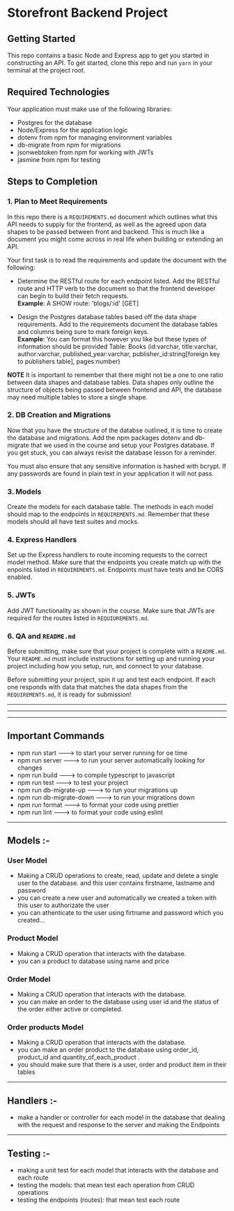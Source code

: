# Storefront Backend Project

## Getting Started

This repo contains a basic Node and Express app to get you started in constructing an API. To get started, clone this repo and run `yarn` in your terminal at the project root.

## Required Technologies

Your application must make use of the following libraries:

- Postgres for the database
- Node/Express for the application logic
- dotenv from npm for managing environment variables
- db-migrate from npm for migrations
- jsonwebtoken from npm for working with JWTs
- jasmine from npm for testing

## Steps to Completion

### 1. Plan to Meet Requirements

In this repo there is a `REQUIREMENTS.md` document which outlines what this API needs to supply for the frontend, as well as the agreed upon data shapes to be passed between front and backend. This is much like a document you might come across in real life when building or extending an API.

Your first task is to read the requirements and update the document with the following:

- Determine the RESTful route for each endpoint listed. Add the RESTful route and HTTP verb to the document so that the frontend developer can begin to build their fetch requests.  
  **Example**: A SHOW route: 'blogs/:id' [GET]

- Design the Postgres database tables based off the data shape requirements. Add to the requirements document the database tables and columns being sure to mark foreign keys.  
  **Example**: You can format this however you like but these types of information should be provided
  Table: Books (id:varchar, title:varchar, author:varchar, published_year:varchar, publisher_id:string[foreign key to publishers table], pages:number)

**NOTE** It is important to remember that there might not be a one to one ratio between data shapes and database tables. Data shapes only outline the structure of objects being passed between frontend and API, the database may need multiple tables to store a single shape.

### 2. DB Creation and Migrations

Now that you have the structure of the databse outlined, it is time to create the database and migrations. Add the npm packages dotenv and db-migrate that we used in the course and setup your Postgres database. If you get stuck, you can always revisit the database lesson for a reminder.

You must also ensure that any sensitive information is hashed with bcrypt. If any passwords are found in plain text in your application it will not pass.

### 3. Models

Create the models for each database table. The methods in each model should map to the endpoints in `REQUIREMENTS.md`. Remember that these models should all have test suites and mocks.

### 4. Express Handlers

Set up the Express handlers to route incoming requests to the correct model method. Make sure that the endpoints you create match up with the enpoints listed in `REQUIREMENTS.md`. Endpoints must have tests and be CORS enabled.

### 5. JWTs

Add JWT functionality as shown in the course. Make sure that JWTs are required for the routes listed in `REQUIUREMENTS.md`.

### 6. QA and `README.md`

Before submitting, make sure that your project is complete with a `README.md`. Your `README.md` must include instructions for setting up and running your project including how you setup, run, and connect to your database.

Before submitting your project, spin it up and test each endpoint. If each one responds with data that matches the data shapes from the `REQUIREMENTS.md`, it is ready for submission!

---

---

---

## Important Commands

- npm run start ---> to start your server running for oe time
- npm run server ---> to run your server automatically looking for changes
- npm run build ---> to compile typescript to javascript
- npm run test ---> to test your project
- npm run db-migrate-up ---> to run your migrations up
- npm run db-migrate-down ---> to run your migrations down
- npm run format ---> to format your code using prettier
- npm run lint ---> to format your code using eslint

---

## Models :-

### User Model

- Making a CRUD operations to create, read, update and delete a single user to the database. and this user contains firstname, lastname and password
- you can create a new user and automatically we created a token with this user to authorizate the user
- you can athenticate to the user using firtname and password which you created...

### Product Model

- Making a CRUD operation that interacts with the database.
- you can a product to database using name and price

### Order Model

- Making a CRUD operation that interacts with the database.
- you can make an order to the database using user id and the status of the order either active or completed.

### Order products Model

- Making a CRUD operation that interacts with the database.
- you can make an order product to the database using order_id, product_id and quantity_of_each_product .
- you should make sure that there is a user, order and product item in their tables 
---

## Handlers :-

- make a handler or controller for each model in the database that dealing with the request and response to the server and making the Endpoints

---

## Testing :-

- making a unit test for each model that interacts with the database and each route
- testing the models: that mean test each operation from CRUD operations
- testing the endpoints (routes): that mean test each route
